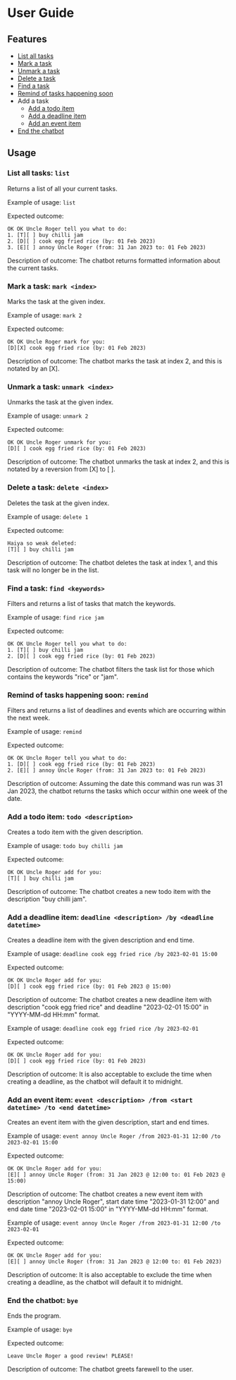 # User Guide

## Features

- [List all tasks](#list-all-tasks--list)
- [Mark a task](#mark-a-task--mark-index)
- [Unmark a task](#unmark-a-task--unmark-index)
- [Delete a task](#delete-a-task--delete-index)
- [Find a task](#find-a-task--find-keywords)
- [Remind of tasks happening soon](#remind-of-tasks-happening-soon--remind)
- Add a task
  - [Add a todo item](#add-a-todo-item--todo-description)
  - [Add a deadline item](#add-a-deadline-item--deadline-description-by-deadline-datetime)
  - [Add an event item](#add-an-event-item--event-description-from-start-datetime-to-end-datetime)
- [End the chatbot](#end-the-chatbot--bye)

## Usage 

### List all tasks: `list`
Returns a list of all your current tasks.

Example of usage: `list`

Expected outcome:
```agsl
OK OK Uncle Roger tell you what to do:
1. [T][ ] buy chilli jam
2. [D][ ] cook egg fried rice (by: 01 Feb 2023)
3. [E][ ] annoy Uncle Roger (from: 31 Jan 2023 to: 01 Feb 2023)
```

Description of outcome: The chatbot returns formatted information about the current tasks.

### Mark a task: `mark <index>`
Marks the task at the given index.

Example of usage: `mark 2`

Expected outcome:
```agsl
OK OK Uncle Roger mark for you:
[D][X] cook egg fried rice (by: 01 Feb 2023)
```

Description of outcome: The chatbot marks the task at index 2, and this is notated by an [X].

### Unmark a task: `unmark <index>`
Unmarks the task at the given index.

Example of usage: `unmark 2`

Expected outcome:
```agsl
OK OK Uncle Roger unmark for you:
[D][ ] cook egg fried rice (by: 01 Feb 2023)
```

Description of outcome: The chatbot unmarks the task at index 2, and this is notated by a reversion from [X] to [ ].

### Delete a task: `delete <index>`
Deletes the task at the given index.

Example of usage: `delete 1`

Expected outcome:
```agsl
Haiya so weak deleted:
[T][ ] buy chilli jam
```

Description of outcome: The chatbot deletes the task at index 1, and this task will no longer be in the list.

### Find a task: `find <keywords>`
Filters and returns a list of tasks that match the keywords.

Example of usage: `find rice jam`

Expected outcome:
```agsl
OK OK Uncle Roger tell you what to do:
1. [T][ ] buy chilli jam
2. [D][ ] cook egg fried rice (by: 01 Feb 2023)
```

Description of outcome: The chatbot filters the task list for those which contains the keywords "rice" or "jam".

### Remind of tasks happening soon: `remind`
Filters and returns a list of deadlines and events which are occurring within the next week.

Example of usage: `remind`

Expected outcome:
```agsl
OK OK Uncle Roger tell you what to do:
1. [D][ ] cook egg fried rice (by: 01 Feb 2023)
2. [E][ ] annoy Uncle Roger (from: 31 Jan 2023 to: 01 Feb 2023)
```

Description of outcome: Assuming the date this command was run was 31 Jan 2023, the chatbot returns the tasks which occur within one week of the date. 

### Add a todo item: `todo <description>`
Creates a todo item with the given description.

Example of usage: `todo buy chilli jam`

Expected outcome:
```agsl
OK OK Uncle Roger add for you:
[T][ ] buy chilli jam
```

Description of outcome: The chatbot creates a new todo item with the description "buy chilli jam".

### Add a deadline item: `deadline <description> /by <deadline datetime>`
Creates a deadline item with the given description and end time.

Example of usage: `deadline cook egg fried rice /by 2023-02-01 15:00`

Expected outcome:
```agsl
OK OK Uncle Roger add for you:
[D][ ] cook egg fried rice (by: 01 Feb 2023 @ 15:00)
```

Description of outcome: The chatbot creates a new deadline item with description "cook egg fried rice" and deadline "2023-02-01 15:00" in "YYYY-MM-dd HH:mm" format.

Example of usage: `deadline cook egg fried rice /by 2023-02-01`

Expected outcome:
```agsl
OK OK Uncle Roger add for you:
[D][ ] cook egg fried rice (by: 01 Feb 2023)
```

Description of outcome: It is also acceptable to exclude the time when creating a deadline, as the chatbot will default it to midnight.

### Add an event item: `event <description> /from <start datetime> /to <end datetime>`
Creates an event item with the given description, start and end times.

Example of usage: `event annoy Uncle Roger /from 2023-01-31 12:00 /to 2023-02-01 15:00`

Expected outcome:
```agsl
OK OK Uncle Roger add for you:
[E][ ] annoy Uncle Roger (from: 31 Jan 2023 @ 12:00 to: 01 Feb 2023 @ 15:00)
```

Description of outcome: The chatbot creates a new event item with description "annoy Uncle Roger", start date time "2023-01-31 12:00" and end date time "2023-02-01 15:00" in "YYYY-MM-dd HH:mm" format.

Example of usage: `event annoy Uncle Roger /from 2023-01-31 12:00 /to 2023-02-01`

Expected outcome:
```agsl
OK OK Uncle Roger add for you:
[E][ ] annoy Uncle Roger (from: 31 Jan 2023 @ 12:00 to: 01 Feb 2023)
```

Description of outcome: It is also acceptable to exclude the time when creating a deadline, as the chatbot will default it to midnight.

### End the chatbot: `bye`
Ends the program.

Example of usage: `bye`

Expected outcome:
```agsl
Leave Uncle Roger a good review! PLEASE!
```

Description of outcome: The chatbot greets farewell to the user.
